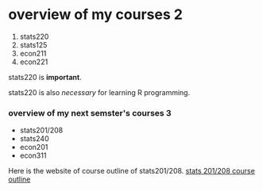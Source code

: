 # overview of my courses 2 

1. stats220
2. stats125
3. econ211
4. econ221

stats220 is __important__.

stats220 is also _necessary_ for learning R programming.

### overview of my next semster's courses 3

- stats201/208
- stats240
- econ201
- econ311

Here is the website of course outline of stats201/208.
[stats 201/208 course outline](https://courseoutline.auckland.ac.nz/dco/course/STATS/201/1215)
